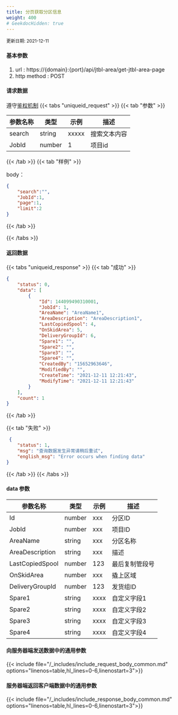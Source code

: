 ```yaml
---
title: 分页获取分区信息
weight: 400
# GeekdocHidden: true
---
```


<small>更新日期: 2021-12-11</small>

#### 基本参数
1. url : https://{domain}:{port}/api/jtbl-area/get-jtbl-area-page
2. http method : POST

#### 请求数据
遵守[鉴权机制](/auth/)
{{< tabs "uniqueid_request" >}}
{{< tab "参数" >}} 

|  参数名称   |  类型 |  示例 |  描述 |
|  ----  | ----  | ----  | ----  |
|  search  | string  | xxxxx  | 搜索文本内容 |
|  JobId  | number  | 1  | 项目id |

{{< /tab >}}
{{< tab "样例" >}}


body： 

```json
{
    "search":"",
    "JobId":1,
    "page":1,
    "limit":2
}
```
{{< /tab >}}

{{< /tabs >}}


#### 返回数据


{{< tabs "uniqueid_response" >}}
{{< tab "成功" >}} 
```json
{
    "status": 0,
    "data": [
        {
            "Id": 144099490310001,
            "JobId": 1,
            "AreaName": "AreaName1",
            "AreaDescription": "AreaDescription1",
            "LastCopiedSpool": 4,
            "OnSkidArea": 5,
            "DeliveryGroupId": 6,
            "Spare1": "",
            "Spare2": "",
            "Spare3": "",
            "Spare4": "",
            "CreatedBy": "15652963646",
            "ModifiedBy": "",
            "CreateTime": "2021-12-11 12:21:43",
            "ModifyTime": "2021-12-11 12:21:43"
        }
    ],
    "count": 1
}
```   
{{< /tab >}}

{{< tab "失败" >}}
```json
 {
    "status": 1,
    "msg": "查询数据发生异常请稍后重试",
    "english_msg": "Error occurs when finding data"
}
```
{{< /tab >}}
{{< /tabs >}}
#### data 参数

|  参数名称   |  类型 |  示例 |  描述 |
|  ----  | ----  | ----  | ----  |
|  Id  | number  | xxx  | 分区ID |
|  JobId  | number  | xxx  | 项目ID |
|  AreaName  | string  | xxx  | 分区名称 |
|  AreaDescription  | string  | xxx  | 描述 |
|  LastCopiedSpool  | number  | 123 | 最后复制管段号 |
|  OnSkidArea  | number  | xxx | 撬上区域 | 
|  DeliveryGroupId  |  number | 123 | 发货组ID |
|  Spare1  |  string | xxxx | 自定义字段1 |
|  Spare2  |  string | xxxx | 自定义字段2 |
|  Spare3  |  string | xxxx | 自定义字段3 |
|  Spare4  |  string | xxxx | 自定义字段4 |

#### 向服务器端发送数据中的通用参数
{{< include file="/_includes/include_request_body_common.md"  options="linenos=table,hl_lines=0-6,linenostart=3">}}

#### 服务器端返回客户端数据中的通用参数

{{< include file="/_includes/include_response_body_common.md"  options="linenos=table,hl_lines=0-6,linenostart=3">}}
